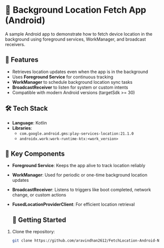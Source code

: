 # 📍 Background Location Fetch App (Android)

A sample Android app to demonstrate how to fetch device location in the background using foreground services, WorkManager, and broadcast receivers.

## 🚀 Features

- Retrieves location updates even when the app is in the background
- Uses **Foreground Service** for continuous tracking
- **WorkManager** to schedule background location sync tasks
- **BroadcastReceiver** to listen for system or custom intents
- Compatible with modern Android versions (targetSdk >= 30)

## 🛠 Tech Stack

- **Language**: Kotlin
- **Libraries**:
  - `com.google.android.gms:play-services-location:21.1.0`
  - `androidx.work:work-runtime-ktx:<work_version>`

## 🧩 Key Components

- **Foreground Service**: Keeps the app alive to track location reliably
- **WorkManager**: Used for periodic or one-time background location updates
- **BroadcastReceiver**: Listens to triggers like boot completed, network change, or custom actions
- **FusedLocationProviderClient**: For efficient location retrieval

  ## 🚀 Getting Started

1. Clone the repository:
   ```bash
   git clone https://github.com/aravindhan2612/FetchLocation-Android-Native.git
